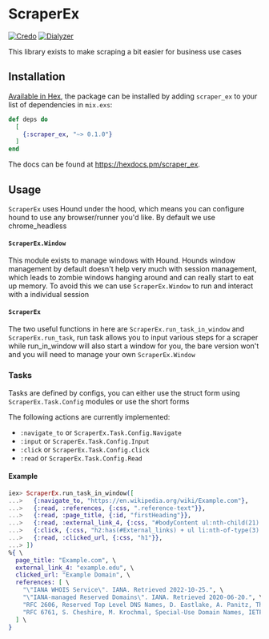 # ScraperEx
<!-- [![Coverage](https://github.com/MikaAK/scraper_ex/actions/workflows/coverage.yml/badge.svg)](https://github.com/MikaAK/scraper_ex/actions/workflows/coverage.yml) -->
[![Credo](https://github.com/MikaAK/scraper_ex/actions/workflows/credo.yml/badge.svg)](https://github.com/MikaAK/scraper_ex/actions/workflows/credo.yml)
[![Dialyzer](https://github.com/MikaAK/scraper_ex/actions/workflows/dialyzer.yml/badge.svg)](https://github.com/MikaAK/scraper_ex/actions/workflows/dialyzer.yml)
<!-- [![Test](https://github.com/MikaAK/scraper_ex/actions/workflows/test.yml/badge.svg)](https://github.com/MikaAK/scraper_ex/actions/workflows/test.yml) -->

This library exists to make scraping a bit easier for business use cases

## Installation

[Available in Hex](https://hex.pm/scraper_ex), the package can be installed
by adding `scraper_ex` to your list of dependencies in `mix.exs`:

```elixir
def deps do
  [
    {:scraper_ex, "~> 0.1.0"}
  ]
end
```

The docs can be found at <https://hexdocs.pm/scraper_ex>.


## Usage
`ScraperEx` uses Hound under the hood, which means you can configure hound to use any browser/runner you'd like. By default we use chrome_headless


#### `ScraperEx.Window`
This module exists to manage windows with Hound. Hounds window management by default doesn't help very much with session management, which leads to
zombie windows hanging around and can really start to eat up memory. To avoid this we can use `ScraperEx.Window` to run and interact with a
individual session

#### `ScraperEx`
The two useful functions in here are `ScraperEx.run_task_in_window` and
`ScraperEx.run_task`, run task allows you to input various steps for a
scraper while run_in_window will also start a window for you, the bare
version won't and you will need to manage your own `ScraperEx.Window`


### Tasks
Tasks are defined by configs, you can either use the struct form using `ScraperEx.Task.Config` modules or use the short forms

The following actions are currently implemented:
- `:navigate_to` or `ScraperEx.Task.Config.Navigate`
- `:input` or `ScraperEx.Task.Config.Input`
- `:click` or `ScraperEx.Task.Config.click`
- `:read` or `ScraperEx.Task.Config.Read`

#### Example
```elixir
iex> ScraperEx.run_task_in_window([
...>   {:navigate_to, "https://en.wikipedia.org/wiki/Example.com"},
...>   {:read, :references, {:css, ".reference-text"}},
...>   {:read, :page_title, {:id, "firstHeading"}},
...>   {:read, :external_link_4, {:css, "#bodyContent ul:nth-child(21) li:nth-child(4)"}},
...>   {:click, {:css, "h2:has(#External_links) + ul li:nth-of-type(3) a"}, :timer.seconds(1)},
...>   {:read, :clicked_url, {:css, "h1"}},
...> ])
%{ \
  page_title: "Example.com", \
  external_link_4: "example.edu", \
  clicked_url: "Example Domain", \
  references: [ \
    "\"IANA WHOIS Service\". IANA. Retrieved 2022-10-25.", \
    "\"IANA-managed Reserved Domains\". IANA. Retrieved 2020-06-20.", \
    "RFC 2606, Reserved Top Level DNS Names, D. Eastlake, A. Panitz, The Internet Society (June 1999), Section 3.", \
    "RFC 6761, S. Cheshire, M. Krochmal, Special-Use Domain Names, IETF (February 2013)" \
  ] \
}
```
